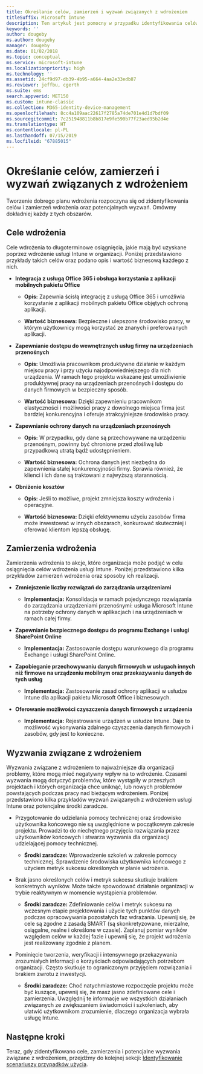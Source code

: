 ```yaml
---
title: Określanie celów, zamierzeń i wyzwań związanych z wdrożeniem
titleSuffix: Microsoft Intune
description: Ten artykuł jest pomocny w przypadku identyfikowania celów, zamierzeń i wyzwań związanych z implementacją usługi Microsoft Intune tylko w chmurze.
keywords: ''
author: dougeby
ms.author: dougeby
manager: dougeby
ms.date: 01/02/2018
ms.topic: conceptual
ms.service: microsoft-intune
ms.localizationpriority: high
ms.technology: ''
ms.assetid: 24cf9d97-db39-4b95-a664-4aa2e33edb87
ms.reviewer: jeffbu, cgerth
ms.suite: ems
search.appverid: MET150
ms.custom: intune-classic
ms.collection: M365-identity-device-management
ms.openlocfilehash: 8cc4a109aac22617f2785a74de701e4d1d7bdf09
ms.sourcegitcommit: 7c251948811b8b817e9fe590b77f23aed95b2d4e
ms.translationtype: HT
ms.contentlocale: pl-PL
ms.lasthandoff: 07/15/2019
ms.locfileid: "67885015"
---
```

# <a name="determine-deployment-goals-objectives-and-challenges"></a>Określanie celów, zamierzeń i wyzwań związanych z wdrożeniem

Tworzenie dobrego planu wdrożenia rozpoczyna się od zidentyfikowania celów i zamierzeń wdrożenia oraz potencjalnych wyzwań. Omówmy dokładniej każdy z tych obszarów.

## <a name="deployment-goals"></a>Cele wdrożenia

Cele wdrożenia to długoterminowe osiągnięcia, jakie mają być uzyskane poprzez wdrożenie usługi Intune w organizacji. Poniżej przedstawiono przykłady takich celów oraz podano opis i wartość biznesową każdego z nich.

- **Integracja z usługą Office 365 i obsługa korzystania z aplikacji mobilnych pakietu Office**

  - **Opis:** Zapewnia ścisłą integrację z usługą Office 365 i umożliwia korzystanie z aplikacji mobilnych pakietu Office objętych ochroną aplikacji.

  - **Wartość biznesowa:** Bezpieczne i ulepszone środowisko pracy, w którym użytkownicy mogą korzystać ze znanych i preferowanych aplikacji.

- **Zapewnianie dostępu do wewnętrznych usług firmy na urządzeniach przenośnych**

  - **Opis:** Umożliwia pracownikom produktywne działanie w każdym miejscu pracy i przy użyciu najodpowiedniejszego dla nich urządzenia. W ramach tego projektu wskazane jest umożliwienie produktywnej pracy na urządzeniach przenośnych i dostępu do danych firmowych w bezpieczny sposób.

  - **Wartość biznesowa:** Dzięki zapewnieniu pracownikom elastyczności i możliwości pracy z dowolnego miejsca firma jest bardziej konkurencyjna i oferuje atrakcyjniejsze środowisko pracy.

- **Zapewnianie ochrony danych na urządzeniach przenośnych**

  - **Opis:** W przypadku, gdy dane są przechowywane na urządzeniu przenośnym, powinny być chronione przed złośliwą lub przypadkową utratą bądź udostępnieniem.

  - **Wartość biznesowa:** Ochrona danych jest niezbędna do zapewnienia stałej konkurencyjności firmy. Sprawia również, że klienci i ich dane są traktowani z najwyższą starannością.

- **Obniżenie kosztów**

  - **Opis:** Jeśli to możliwe, projekt zmniejsza koszty wdrożenia i operacyjne.

  - **Wartość biznesowa:** Dzięki efektywnemu użyciu zasobów firma może inwestować w innych obszarach, konkurować skuteczniej i oferować klientom lepszą obsługę.

## <a name="deployment-objectives"></a>Zamierzenia wdrożenia

Zamierzenia wdrożenia to akcje, które organizacja może podjąć w celu osiągnięcia celów wdrożenia usługi Intune. Poniżej przedstawiono kilka przykładów zamierzeń wdrożenia oraz sposoby ich realizacji.

- **Zmniejszenie liczby rozwiązań do zarządzania urządzeniami**

  - **Implementacja:** Konsolidacja w ramach pojedynczego rozwiązania do zarządzania urządzeniami przenośnymi: usługa Microsoft Intune na potrzeby ochrony danych w aplikacjach i na urządzeniach w ramach całej firmy.

- **Zapewnianie bezpiecznego dostępu do programu Exchange i usługi SharePoint Online**

  - **Implementacja:** Zastosowanie dostępu warunkowego dla programu Exchange i usługi SharePoint Online.

- **Zapobieganie przechowywaniu danych firmowych w usługach innych niż firmowe na urządzeniu mobilnym oraz przekazywaniu danych do tych usług**

  - **Implementacja:** Zastosowanie zasad ochrony aplikacji w usłudze Intune dla aplikacji pakietu Microsoft Office i biznesowych.

- **Oferowanie możliwości czyszczenia danych firmowych z urządzenia**

  - **Implementacja:** Rejestrowanie urządzeń w usłudze Intune. Daje to możliwość wykonywania zdalnego czyszczenia danych firmowych i zasobów, gdy jest to konieczne.

## <a name="deployment-challenges"></a>Wyzwania związane z wdrożeniem

Wyzwania związane z wdrożeniem to najważniejsze dla organizacji problemy, które mogą mieć negatywny wpływ na to wdrożenie. Czasami wyzwania mogą dotyczyć problemów, które wystąpiły w przeszłych projektach i których organizacja chce uniknąć, lub nowych problemów powstających podczas pracy nad bieżącym wdrożeniem. Poniżej przedstawiono kilka przykładów wyzwań związanych z wdrożeniem usługi Intune oraz potencjalne środki zaradcze.

- Przygotowanie do udzielania pomocy technicznej oraz środowisko użytkownika końcowego nie są uwzględnione w początkowym zakresie projektu. Prowadzi to do niechętnego przyjęcia rozwiązania przez użytkowników końcowych i stwarza wyzwania dla organizacji udzielającej pomocy technicznej.

  - **Środki zaradcze:** Wprowadzenie szkoleń w zakresie pomocy technicznej. Sprawdzenie środowiska użytkownika końcowego z użyciem metryk sukcesu określonych w planie wdrożenia.

- Brak jasno określonych celów i metryk sukcesu skutkuje brakiem konkretnych wyników. Może także spowodować działanie organizacji w trybie reaktywnym w momencie wystąpienia problemów.

  - **Środki zaradcze:** Zdefiniowanie celów i metryk sukcesu na wczesnym etapie projektowania i użycie tych punktów danych podczas opracowywania pozostałych faz wdrażania. Upewnij się, że cele są zgodne z zasadą SMART (są skonkretyzowane, mierzalne, osiągalne, realne i określone w czasie). Zaplanuj pomiar wyników względem celów w każdej fazie i upewnij się, że projekt wdrożenia jest realizowany zgodnie z planem.

- Pominięcie tworzenia, weryfikacji i intensywnego przekazywania zrozumiałych informacji o korzyściach odpowiadających potrzebom organizacji. Często skutkuje to ograniczonym przyjęciem rozwiązania i brakiem zwrotu z inwestycji.

  - **Środki zaradcze:** Choć natychmiastowe rozpoczęcie projektu może być kuszące, upewnij się, że masz jasno zdefiniowane cele i zamierzenia. Uwzględnij te informacje we wszystkich działaniach związanych ze zwiększaniem świadomości i szkoleniach, aby ułatwić użytkownikom zrozumienie, dlaczego organizacja wybrała usługę Intune.

## <a name="next-steps"></a>Następne kroki

Teraz, gdy zidentyfikowano cele, zamierzenia i potencjalne wyzwania związane z wdrożeniem, przejdźmy do kolejnej sekcji: [Identyfikowanie scenariuszy przypadków użycia](planning-guide-scenarios.md).
